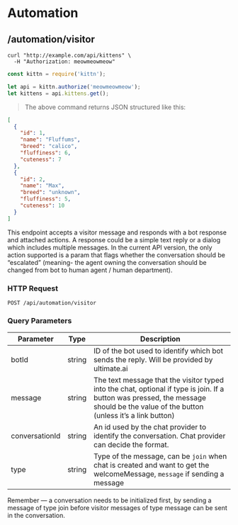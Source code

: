# Automation

## /automation/visitor

```shell
curl "http://example.com/api/kittens" \
  -H "Authorization: meowmeowmeow"
```

```javascript
const kittn = require('kittn');

let api = kittn.authorize('meowmeowmeow');
let kittens = api.kittens.get();
```

> The above command returns JSON structured like this:

```json
[
  {
    "id": 1,
    "name": "Fluffums",
    "breed": "calico",
    "fluffiness": 6,
    "cuteness": 7
  },
  {
    "id": 2,
    "name": "Max",
    "breed": "unknown",
    "fluffiness": 5,
    "cuteness": 10
  }
]
```

This endpoint accepts a visitor message and responds with a bot response and attached actions. 
A response could be a simple text reply or a dialog which includes multiple messages.
In the current API version, the only action supported is a param that flags whether the conversation should be “escalated” (meaning- the agent owning the conversation should be changed from bot to human agent / human department). 

### HTTP Request

`POST /api/automation/visitor`

### Query Parameters

Parameter | Type | Description
--------- | ------- | -----------
botId | string | ID of the bot used to identify which bot sends the reply. Will be provided by ultimate.ai
message | string | The text message that the visitor typed into the chat, optional if type is join. If a button was pressed, the message should be the value of the button (unless it’s a link button)
conversationId | string | An id used by the chat provider to identify the conversation. Chat provider can decide the format.
type | string | Type of the message, can be `join` when chat is created and want to get the welcomeMessage, `message` if sending a message

<aside class="success">
Remember — a conversation needs to be initialized first, by sending a message of type join before visitor messages of type message can be sent in the conversation.
</aside>
